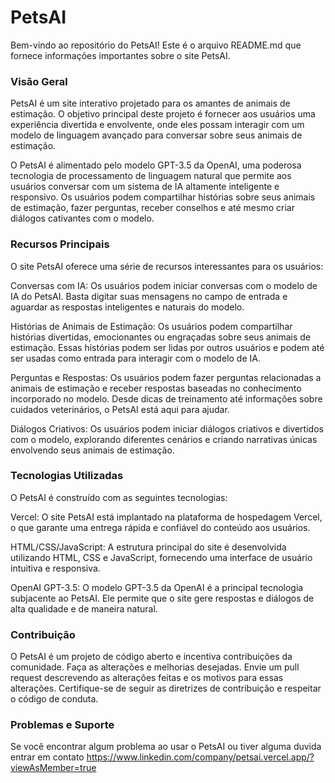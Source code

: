 # PetsAI
Bem-vindo ao repositório do PetsAI! Este é o arquivo README.md que fornece informações importantes sobre o site PetsAI.

### Visão Geral
PetsAI é um site interativo projetado para os amantes de animais de estimação. O objetivo principal deste projeto é fornecer aos usuários uma experiência divertida e envolvente, onde eles possam interagir com um modelo de linguagem avançado para conversar sobre seus animais de estimação.

O PetsAI é alimentado pelo modelo GPT-3.5 da OpenAI, uma poderosa tecnologia de processamento de linguagem natural que permite aos usuários conversar com um sistema de IA altamente inteligente e responsivo. Os usuários podem compartilhar histórias sobre seus animais de estimação, fazer perguntas, receber conselhos e até mesmo criar diálogos cativantes com o modelo.

### Recursos Principais
O site PetsAI oferece uma série de recursos interessantes para os usuários:

Conversas com IA: Os usuários podem iniciar conversas com o modelo de IA do PetsAI. Basta digitar suas mensagens no campo de entrada e aguardar as respostas inteligentes e naturais do modelo.

Histórias de Animais de Estimação: Os usuários podem compartilhar histórias divertidas, emocionantes ou engraçadas sobre seus animais de estimação. Essas histórias podem ser lidas por outros usuários e podem até ser usadas como entrada para interagir com o modelo de IA.

Perguntas e Respostas: Os usuários podem fazer perguntas relacionadas a animais de estimação e receber respostas baseadas no conhecimento incorporado no modelo. Desde dicas de treinamento até informações sobre cuidados veterinários, o PetsAI está aqui para ajudar.

Diálogos Criativos: Os usuários podem iniciar diálogos criativos e divertidos com o modelo, explorando diferentes cenários e criando narrativas únicas envolvendo seus animais de estimação.

### Tecnologias Utilizadas
O PetsAI é construído com as seguintes tecnologias:

Vercel: O site PetsAI está implantado na plataforma de hospedagem Vercel, o que garante uma entrega rápida e confiável do conteúdo aos usuários.

HTML/CSS/JavaScript: A estrutura principal do site é desenvolvida utilizando HTML, CSS e JavaScript, fornecendo uma interface de usuário intuitiva e responsiva.

OpenAI GPT-3.5: O modelo GPT-3.5 da OpenAI é a principal tecnologia subjacente ao PetsAI. Ele permite que o site gere respostas e diálogos de alta qualidade e de maneira natural.

### Contribuição
O PetsAI é um projeto de código aberto e incentiva contribuições da comunidade. 
Faça as alterações e melhorias desejadas.
Envie um pull request descrevendo as alterações feitas e os motivos para essas alterações.
Certifique-se de seguir as diretrizes de contribuição e respeitar o código de conduta.

### Problemas e Suporte
Se você encontrar algum problema ao usar o PetsAI ou tiver alguma duvida entrar em contato
https://www.linkedin.com/company/petsai.vercel.app/?viewAsMember=true
